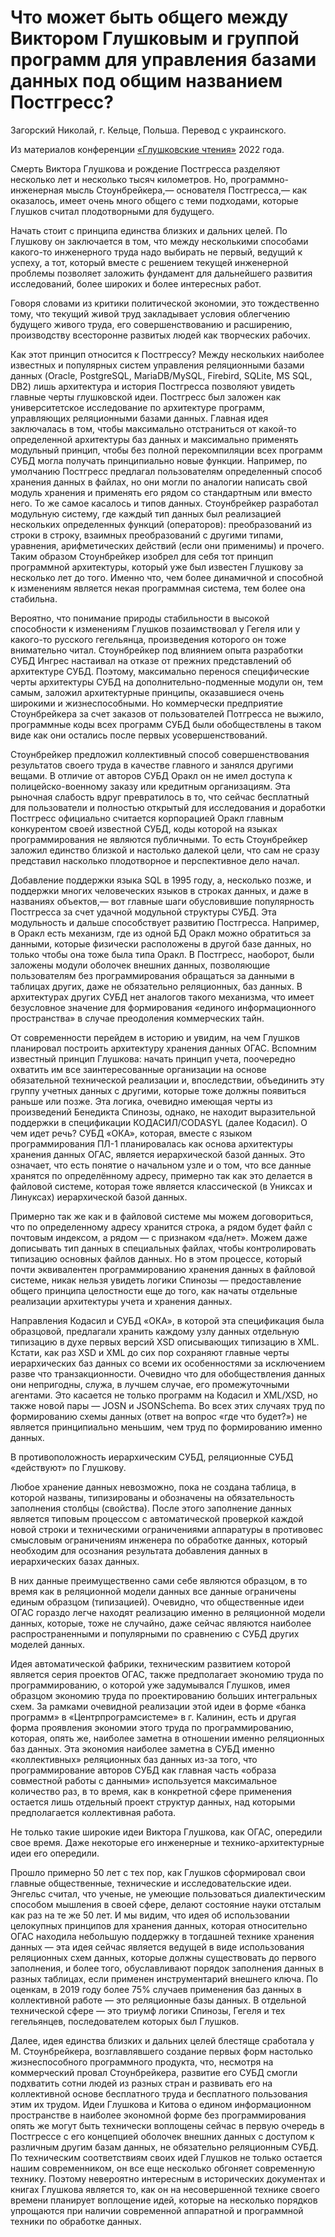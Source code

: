 # Что может быть общего между Виктором Глушковым и группой программ для управления базами данных под общим названием Постгресс?

Загорский Николай, г. Кельце, Польша. Перевод с украинского.

Из материалов конференции [«Глушковские чтения»](index.md) 2022 года.

Смерть Виктора Глушкова и рождение Постгресса разделяют несколько лет и несколько тысяч километров. Но, программно-инженерная мысль Стоунбрейкера,— основателя Постгресса,— как оказалось, имеет очень много общего с теми подходами, которые Глушков считал плодотворными для будущего.

Начать стоит с принципа единства близких и дальних целей. По Глушкову он заключается в том, что между несколькими способами какого-то инженерного труда надо выбирать не первый, ведущий к успеху, а тот, который вместе с решением текущей инженерной проблемы позволяет заложить фундамент для дальнейшего развития исследований, более широких и более интересных работ.

Говоря словами из критики политической экономии, это тождественно тому, что текущий живой труд закладывает условия облегчению будущего живого труда, его совершенствованию и расширению, производству всесторонне развитых людей как творческих рабочих.

Как этот принцип относится к Постгрессу? Между нескольких наиболее известных и популярных систем управления реляционными базами данных (Oracle, PostgreSQL, MariaDB/MySQL, Firebird, SQLite, MS SQL, DB2) лишь архитектура и история Постгресса позволяют увидеть главные черты глушковской идеи. Постгресс был заложен как университетское исследование по архитектуре программ, управляющих реляционными базами данных. Главная идея заключалась в том, чтобы максимально отстраниться от какой-то определенной архитектуры баз данных и максимально применять модульный принцип, чтобы без полной перекомпиляции всех программ СУБД могла получать принципиально новые функции. Например, по умолчанию Постгресс предлагал пользователям определенный способ хранения данных в файлах, но они могли по аналогии написать свой модуль хранения и применять его рядом со стандартным или вместо него. То же самое касалось и типов данных. Стоунбрейкер разработал модульную систему, где каждый тип данных был реализацией нескольких определенных функций (операторов): преобразований из строки в строку, взаимных преобразований с другими типами, уравнения, арифметических действий (если они применимы) и прочего. Таким образом Стоунбрейкер изобрел для себя тот принцип программной архитектуры, который уже был известен Глушкову за несколько лет до того. Именно что, чем более динамичной и способной к изменениям является некая программная система, тем более она стабильна.

Вероятно, что понимание природы стабильности в высокой способности к изменениям Глушков позаимствовал у Гегеля или у какого-то русского гегельянца, произведения которого он тоже внимательно читал. Стоунбрейкер под влиянием опыта разработки СУБД Ингрес настаивал на отказе от прежних представлений об архитектуре СУБД. Поэтому, максимально перенося специфические черты архитектуры СУБД на дополнительно-подменные модули он, тем самым, заложил архитектурные принципы, оказавшиеся очень широкими и жизнеспособными. Но коммерчески предприятие Стоунбрейкера за счет заказов от пользователей Потгресса не выжило, программные коды всех программ СУБД были обобществлены в таком виде как они остались после первых усовершенствований.

Стоунбрейкер предложил коллективный способ совершенствования результатов своего труда в качестве главного и занялся другими вещами. В отличие от авторов СУБД Оракл он не имел доступа к полицейско-военному заказу или кредитным организациям. Эта рыночная слабость вдруг превратилось в то, что сейчас бесплатный для пользователи и полностью открытый для исследования и доработки Постгресс официально считается корпорацией Оракл главным конкурентом своей известной СУБД, коды которой на языках программирования не являются публичными. То есть Стоунбрейкер заложил единство близкой и настолько далекой цели, что сам не сразу представил насколько плодотворное и перспективное дело начал.

Добавление поддержки языка SQL в 1995 году, а, несколько позже, и поддержки многих человеческих языков в строках данных, и даже в названиях объектов,— вот главные шаги обусловившие популярность Постгресса за счет удачной модульной структуры СУБД. Эта модульность и дальше способствует развитию Постгресса. Например, в Оракл есть механизм, где из одной БД Оракл можно обратиться за данными, которые физически расположены в другой базе данных, но только чтобы она тоже была типа Оракл. В Постгресс, наоборот, были заложены модули оболочек внешних данных, позволяющие пользователям без программирования обращаться за данными в таблицах других, даже не обязательно реляционных, баз данных. В архитектурах других СУБД нет аналогов такого механизма, что имеет безусловное значение для формирования «единого информационного пространства» в случае преодоления коммерческих тайн.

От современности перейдем в историю и увидим, на чем Глушков планировал построить архитектуру хранения данных ОГАС. Вспомним известный принцип Глушкова: начать принцип учета, поочередно охватить им все заинтересованные организации на основе обязательной технической реализации и, впоследствии, объединить эту группу учетных данных с другими, которые тоже должны появиться раньше или позже. Эта логика, очевидно имеющая черты из произведений Бенедикта Спинозы, однако, не находит выразительной поддержки в спецификации КОДАСИЛ/CODASYL (далее Кодасил). О чем идет речь? СУБД «ОКА», которая, вместе с языком программирования ПЛ-1 планировалась как основа архитектуры хранения данных ОГАС, является иерархической базой данных. Это означает, что есть понятие о начальном узле и о том, что все данные хранятся по определённому адресу, примерно так как это делается в файловой системе, которая тоже является классической (в Униксах и Линуксах) иерархической базой данных.

Примерно так же как и в файловой системе мы можем договориться, что по определенному адресу хранится строка, а рядом будет файл с почтовым индексом, а рядом — с признаком «да/нет». Можем даже дописывать тип данных в специальных файлах, чтобы контролировать типизацию основных файлов данных. Но в этом процессе, который почти эквивалентен программированию хранения данных в файловой системе, никак нельзя увидеть логики Спинозы — предоставление общего принципа целостности еще до того, как начаты отдельные реализации архитектуры учета и хранения данных.

Направления Кодасил и СУБД «ОКА», в которой эта спецификация была образцовой, предлагали хранить каждому узлу данных отдельную типизацию в духе первых версий XSD описывающих типизацию в XML. Кстати, как раз XSD и XML до сих пор сохраняют главные черты иерархических баз данных со всеми их особенностями за исключением разве что транзакционности. Очевидно что для обобществления данных они непригодны, служа, в лучшем случае, его промежуточными агентами. Это касается не только программ на Кодасил и XML/XSD, но также новой пары — JOSN и JSONSchema. Во всех этих случаях труд по формированию схемы данных (ответ на вопрос «где что будет?») не является принципиально меньшим, чем труд по формированию именно данных.

В противоположность иерархическим СУБД, реляционные СУБД «действуют» по Глушкову.

Любое хранение данных невозможно, пока не создана таблица, в которой названы, типизированы и обозначены на обязательность заполнения столбцы (свойства). После этого заполнение данных является типовым процессом с автоматической проверкой каждой новой строки и техническими ограничениями аппаратуры в противовес смысловым ограничениям инженера по обработке данных, который необходим для осознания результата добавления данных в иерархических базах данных.

В них данные преимущественно сами себе являются образцом, в то время как в реляционной модели данных все данные ограничены единым образцом (типизацией). Очевидно, что общественные идеи ОГАС гораздо легче находят реализацию именно в реляционной модели данных, которые, тоже не случайно, даже сейчас являются наиболее распространенными и популярными по сравнению с СУБД других моделей данных.

Идея автоматической фабрики, техническим развитием которой является серия проектов ОГАС, также предполагает экономию труда по программированию, о которой уже задумывался Глушков, имея образцом экономию труда по проектированию больших интегральных схем. За рамками очевидной реализации этой идеи в форме «банка программ» в «Центрпрограмсистеме» в г. Калинин, есть и другая форма проявления экономии этого труда по программированию, которая, опять же, наиболее заметна в отношении именно реляционных баз данных. Эта экономия наиболее заметна в СУБД именно «коллективных» реляционных баз данных из-за того, что программирование авторов СУБД как главная часть «образа совместной работы с данными» используется максимальное количество раз, в то время, как в конкретной сфере применения остается лишь отдельный проект структур данных, над которыми предполагается коллективная работа.

Не только такие широкие идеи Виктора Глушкова, как ОГАС, опередили свое время. Даже некоторые его инженерные и технико-архитектурные идеи его опередили.

Прошло примерно 50 лет с тех пор, как Глушков сформировал свои главные общественные, технические и исследовательские идеи. Энгельс считал, что ученые, не умеющие пользоваться диалектическим способом мышления в своей сфере, делают состояние науки отсталым как раз на те же 50 лет. И мы видим, что идея об использовании целокупных принципов для хранения данных, которая относительно ОГАС находила небольшую поддержку в тогдашней технике хранения данных — эта идея сейчас является ведущей в виде использования реляционных схем данных, которые должны существовать до первого заполнения, и более того, обуславливают порядок заполнения данных в разных таблицах, если применен инструментарий внешнего ключа. По оценкам, в 2019 году более 75% случаев применения баз данных в коллективной работе — это реляционные базы данных. В отдельной технической сфере — это триумф логики Спинозы, Гегеля и тех гегельянцев, последователем которых был Глушков.

Далее, идея единства близких и дальних целей блестяще сработала у М. Стоунбрейкера, возглавлявшего создание первых форм настолько жизнеспособного программного продукта, что, несмотря на коммерческий провал Стоунбрейкера, развитие его СУБД смогли подхватить сотни людей из разных стран и развивать его на коллективной основе бесплатного труда и бесплатного пользования этим их трудом. Идеи Глушкова и Китова о едином информационном пространстве в наиболее экономной форме без программирования опять же могут быть технически воплощены сейчас в первую очередь в Постгрессе с его концепцией оболочек внешних данных с доступом к различным другим базам данных, не обязательно реляционным СУБД. По техническим соответствиям своих идей Глушков не только остается нашим современником, он все еще несколько обгоняет современную технику. Поэтому невероятно интересным в исторических документах и книгах Глушкова является то, как он на несовершенной технике своего времени планирует воплощение идей, которые на несколько порядков упрощаются при наличии современной аппаратной и программной техники по обработке данных.